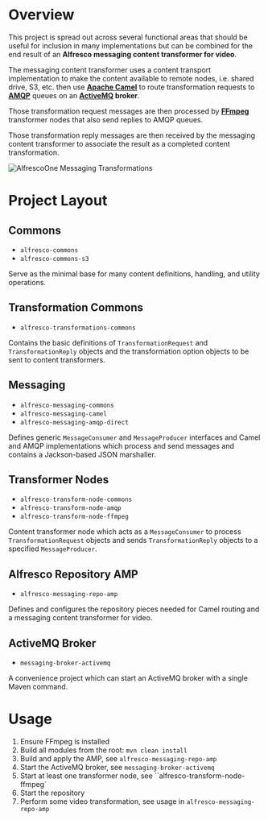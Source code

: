 
Overview
========

This project is spread out across several functional areas that should be useful for inclusion in many implementations but can be combined for the end result of an **Alfresco messaging content transformer for video**.

The messaging content transformer uses a content transport implementation to make the content available to remote nodes, i.e. shared drive, S3, etc. then use **[Apache Camel](http://camel.apache.org/)** to route transformation requests to **[AMQP](http://www.amqp.org/)** queues on an **[ActiveMQ](http://activemq.apache.org/) broker**. 

Those transformation request messages are then processed by **[FFmpeg](http://www.ffmpeg.org/)** transformer nodes that also send replies to AMQP queues.

Those transformation reply messages are then received by the messaging content transformer to associate the result as a completed content transformation.

![AlfrescoOne Messaging Transformations](https://github.com/Alfresco/alfresco-transformations/blob/master/doc/resources/images/transformations-alfresoone-messaging.png?raw=true)

Project Layout
==============

Commons
-------

* `alfresco-commons`
* `alfresco-commons-s3`

Serve as the minimal base for many content definitions, handling, 
and utility operations.

Transformation Commons
----------------------

* `alfresco-transformations-commons`

Contains the basic definitions of `TransformationRequest` and `TransformationReply`
objects and the transformation option objects to be sent to content transformers.

Messaging
---------

* `alfresco-messaging-commons`
* `alfresco-messaging-camel`
* `alfresco-messaging-amqp-direct`

Defines generic `MessageConsumer` and `MessageProducer` interfaces and Camel and
AMQP implementations which process and send messages and contains a Jackson-based JSON marshaller.

Transformer Nodes
-----------------

* `alfresco-transform-node-commons`
* `alfresco-transform-node-amqp`
* `alfresco-transform-node-ffmpeg`

Content transformer node which acts as a `MessageConsumer` to process 
`TransformationRequest` objects and sends `TransformationReply` objects 
to a specified `MessageProducer`.

Alfresco Repository AMP
-----------------------

* `alfresco-messaging-repo-amp`

Defines and configures the repository pieces needed for Camel routing and 
a messaging content transformer for video.

ActiveMQ Broker
---------------

* `messaging-broker-activemq`

A convenience project which can start an ActiveMQ broker with a single Maven command.


Usage
=====

1. Ensure FFmpeg is installed
2. Build all modules from the root: `mvn clean install`
3. Build and apply the AMP, see `alfresco-messaging-repo-amp`
4. Start the ActiveMQ broker, see `messaging-broker-activemq`
5. Start at least one transformer node, see ``alfresco-transform-node-ffmpeg`
6. Start the repository
7. Perform some video transformation, see usage in `alfresco-messaging-repo-amp`

